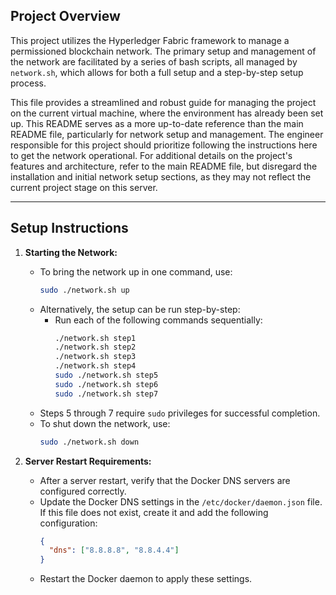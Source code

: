 ## Project Overview

This project utilizes the Hyperledger Fabric framework to manage a permissioned blockchain network. The primary setup and management of the network are facilitated by a series of bash scripts, all managed by `network.sh`, which allows for both a full setup and a step-by-step setup process.

This file provides a streamlined and robust guide for managing the project on the current virtual machine, where the environment has already been set up. This README serves as a more up-to-date reference than the main README file, particularly for network setup and management. The engineer responsible for this project should prioritize following the instructions here to get the network operational. For additional details on the project's features and architecture, refer to the main README file, but disregard the installation and initial network setup sections, as they may not reflect the current project stage on this server.

---

## Setup Instructions

1. **Starting the Network:**
   - To bring the network up in one command, use:
     ```bash
     sudo ./network.sh up
     ```
   - Alternatively, the setup can be run step-by-step:
     - Run each of the following commands sequentially:
       ```bash
       ./network.sh step1
       ./network.sh step2
       ./network.sh step3
       ./network.sh step4
       sudo ./network.sh step5
       sudo ./network.sh step6
       sudo ./network.sh step7
       ```
   - Steps 5 through 7 require `sudo` privileges for successful completion.
   - To shut down the network, use:
     ```bash
     sudo ./network.sh down
     ```

2. **Server Restart Requirements:**
   - After a server restart, verify that the Docker DNS servers are configured correctly.
   - Update the Docker DNS settings in the `/etc/docker/daemon.json` file. If this file does not exist, create it and add the following configuration:
     ```json
     {
       "dns": ["8.8.8.8", "8.8.4.4"]
     }
     ```
   - Restart the Docker daemon to apply these settings.
